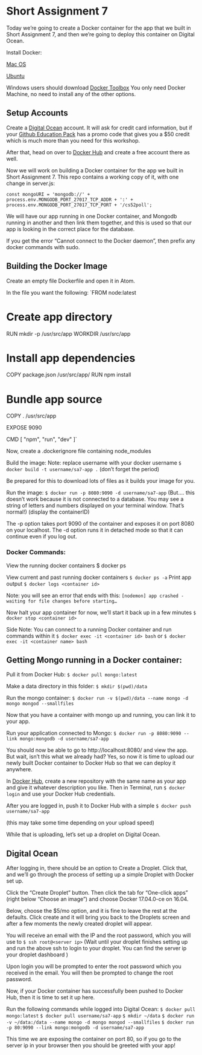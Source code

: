 # Short Assignment 7

Today we’re going to create a Docker container for the app that we built in Short Assignment 7, and then we’re going to deploy this container on Digital Ocean.

Install Docker:

[Mac OS](https://store.docker.com/editions/community/docker-ce-desktop-mac?tab=description)

[Ubuntu](https://store.docker.com/editions/community/docker-ce-server-ubuntu?tab=description)

Windows users should download [Docker Toolbox](https://www.docker.com/products/docker-toolbox)
You only need Docker Machine, no need to install any of the other options.



## Setup Accounts

Create a [Digital Ocean](https://www.digitalocean.com/) account. It will ask for credit card information, but if your [Github Education Pack](https://education.github.com/pack) has a promo code that gives you a $50 credit which is much more than you need for this workshop.

After that, head on over to [Docker Hub](https://hub.docker.com/) and create a free account there as well.

Now we will work on building a Docker container for the app we built in Short Assignment 7. This repo contains a working copy of it, with one change in server.js:

`const mongoURI = 'mongodb://' + process.env.MONGODB_PORT_27017_TCP_ADDR + ':' +
                  process.env.MONGODB_PORT_27017_TCP_PORT + '/cs52poll';`

We will have our app running in one Docker container, and Mongodb running in another and then link them together, and this is used so that our app is looking in the correct place for the database.

If you get the error “Cannot connect to the Docker daemon”, then prefix any docker commands with sudo.

## Building the Docker Image

Create an empty file Dockerfile and open it in Atom.

In the file you want the following:
`FROM node:latest

# Create app directory
RUN mkdir -p /usr/src/app
WORKDIR /usr/src/app

# Install app dependencies
COPY package.json /usr/src/app/
RUN npm install

# Bundle app source
COPY . /usr/src/app

EXPOSE 9090

CMD [ "npm", "run", "dev" ]`


Now, create a .dockerignore file containing
node_modules


Build the image:
Note: replace username with your docker username
`$ docker build -t username/sa7-app .`
(don’t forget the period)

Be prepared for this to download lots of files as it builds your image for you.

Run the image:
`$ docker run -p 8080:9090 -d username/sa7-app`
(But…. this doesn’t work because it is not connected to a database. You may see a string of letters and numbers displayed on your terminal window. That’s normal!)
(display the containerID)

The -p option takes port 9090 of the container and exposes it on port 8080 on your localhost.
The -d option runs it in detached mode so that it can continue even if you log out.

### Docker Commands:
View the running docker containers
$ docker ps

View current and past running docker containers
`$ docker ps -a`
Print app output
`$ docker logs <container id>`

Note: you will see an error that ends with this:
`[nodemon] app crashed - waiting for file changes before starting…`

Now halt your app container for now, we’ll start it back up in a few minutes
`$ docker stop <container id>`

Side Note:
You can connect to a running Docker container and run commands within it
`$ docker exec -it <container id> bash`
or
`$ docker exec -it <container name> bash`



## Getting Mongo running in a Docker container:

Pull it from Docker Hub:
`$ docker pull mongo:latest`

Make a data directory in this folder:
`$ mkdir $(pwd)/data`

Run the mongo container:
`$ docker run -v $(pwd)/data --name mongo -d mongo mongod --smallfiles`


Now that you have a container with mongo up and running, you can link it to your app.

Run your application connected to Mongo:
`$ docker run -p 8080:9090 --link mongo:mongodb -d username/sa7-app`

You should now be able to go to http://localhost:8080/ and view the app. But wait, isn’t this what we already had? Yes, so now it is time to upload our newly built Docker container to Docker Hub so that we can deploy it anywhere.

In [Docker Hub](https://hub.docker.com/), create a new repository with the same name as your app and give it whatever description you like. Then in Terminal, run `$ docker login` and use your Docker Hub credentials.

After you are logged in, push it to Docker Hub with a simple
`$ docker push username/sa7-app`

(this may take some time depending on your upload speed)

While that is uploading, let’s set up a droplet on Digital Ocean.

## Digital Ocean

After logging in, there should be an option to Create a Droplet. Click that, and we’ll go through the process of setting up a simple Droplet with Docker set up.

Click the “Create Droplet” button. Then click the tab for “One-click apps” (right below “Choose an image”) and choose Docker 17.04.0-ce on 16.04.


Below, choose the $5/mo option, and it is fine to leave the rest at the defaults. Click create and it will bring you back to the Droplets screen and after a few moments the newly created droplet will appear.

You will receive an email with the IP and the root password, which you will use to
`$ ssh root@<server ip>`
(Wait until your droplet finishes setting up and run the above ssh to login to your droplet. You can find the server ip your droplet dashboard )

Upon login you will be prompted to enter the root password which you received in the email. You will then be prompted to change the root password.

Now, if your Docker container has successfully been pushed to Docker Hub, then it is time to set it up here.

Run the following commands while logged into Digital Ocean:
`$ docker pull mongo:latest`
`$ docker pull username/sa7-app`
`$ mkdir ~/data`
`$ docker run -v ~/data:/data --name mongo -d mongo mongod --smallfiles`
`$ docker run -p 80:9090 --link mongo:mongodb -d username/sa7-app`

This time we are exposing the container on port 80, so if you go to the server ip in your browser then you should be greeted with your app!
